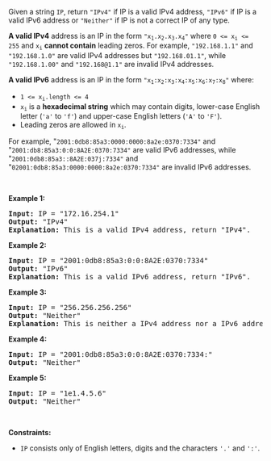 Given a string `` IP ``, return `` "IPv4" `` if IP is a valid IPv4 address, `` "IPv6" `` if IP is a valid IPv6 address or `` "Neither" `` if IP is not a correct IP of any type.

__A valid IPv4__ address is an IP in the form <code>"x<sub>1</sub>.x<sub>2</sub>.x<sub>3</sub>.x<sub>4</sub>"</code> where <code>0 &lt;= x<sub>i</sub> &lt;= 255</code> and <code>x<sub>i</sub></code> __cannot contain__ leading zeros. For example, `` "192.168.1.1" `` and `` "192.168.1.0" `` are valid IPv4 addresses but `` "192.168.01.1" ``, while `` "192.168.1.00" `` and `` "192.168@1.1" `` are invalid IPv4 addresses.

__A valid IPv6__ address is an IP in the form <code>"x<sub>1</sub>:x<sub>2</sub>:x<sub>3</sub>:x<sub>4</sub>:x<sub>5</sub>:x<sub>6</sub>:x<sub>7</sub>:x<sub>8</sub>"</code> where:

*   <code>1 &lt;= x<sub>i</sub>.length &lt;= 4</code>
*   <code>x<sub>i</sub></code> is a __hexadecimal string__ which may contain digits, lower-case English letter (`` 'a' `` to `` 'f' ``) and upper-case English letters (`` 'A' `` to `` 'F' ``).
*   Leading zeros are allowed in <code>x<sub>i</sub></code>.

For example, "`` 2001:0db8:85a3:0000:0000:8a2e:0370:7334" `` and "`` 2001:db8:85a3:0:0:8A2E:0370:7334" `` are valid IPv6 addresses, while "`` 2001:0db8:85a3::8A2E:037j:7334" `` and "`` 02001:0db8:85a3:0000:0000:8a2e:0370:7334" `` are invalid IPv6 addresses.

&nbsp;

__Example 1:__

<pre>
<strong>Input:</strong> IP = "172.16.254.1"
<strong>Output:</strong> "IPv4"
<strong>Explanation:</strong> This is a valid IPv4 address, return "IPv4".
</pre>

__Example 2:__

<pre>
<strong>Input:</strong> IP = "2001:0db8:85a3:0:0:8A2E:0370:7334"
<strong>Output:</strong> "IPv6"
<strong>Explanation:</strong> This is a valid IPv6 address, return "IPv6".
</pre>

__Example 3:__

<pre>
<strong>Input:</strong> IP = "256.256.256.256"
<strong>Output:</strong> "Neither"
<strong>Explanation:</strong> This is neither a IPv4 address nor a IPv6 address.
</pre>

__Example 4:__

<pre>
<strong>Input:</strong> IP = "2001:0db8:85a3:0:0:8A2E:0370:7334:"
<strong>Output:</strong> "Neither"
</pre>

__Example 5:__

<pre>
<strong>Input:</strong> IP = "1e1.4.5.6"
<strong>Output:</strong> "Neither"
</pre>

&nbsp;

__Constraints:__

*   `` IP `` consists only of English letters, digits and the characters `` '.' `` and `` ':' ``.